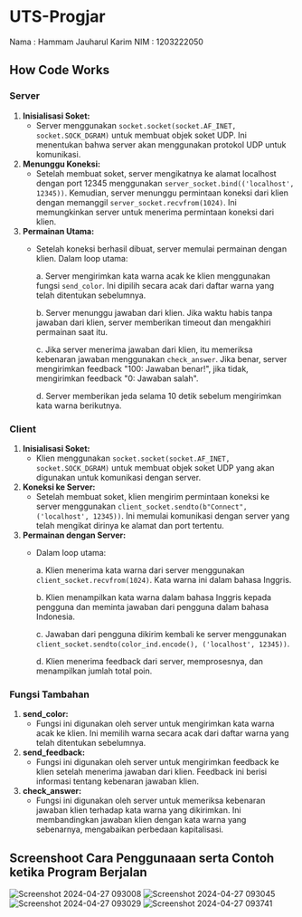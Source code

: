 # UTS-Progjar
Nama : Hammam Jauharul Karim
NIM : 1203222050

## How Code Works

### Server
1. **Inisialisasi Soket:**
    - Server menggunakan `socket.socket(socket.AF_INET, socket.SOCK_DGRAM)` untuk membuat objek soket UDP. Ini menentukan bahwa server akan menggunakan protokol UDP untuk komunikasi.
2. **Menunggu Koneksi:**
    - Setelah membuat soket, server mengikatnya ke alamat localhost dengan port 12345 menggunakan `server_socket.bind(('localhost', 12345))`. Kemudian, server menunggu permintaan koneksi dari klien dengan memanggil `server_socket.recvfrom(1024)`. Ini memungkinkan server untuk menerima permintaan koneksi dari klien.
3. **Permainan Utama:**
    - Setelah koneksi berhasil dibuat, server memulai permainan dengan klien. Dalam loop utama:
      
        a. Server mengirimkan kata warna acak ke klien menggunakan fungsi `send_color`. Ini dipilih secara acak dari daftar warna yang telah ditentukan sebelumnya.
      
        b. Server menunggu jawaban dari klien. Jika waktu habis tanpa jawaban dari klien, server memberikan timeout dan mengakhiri permainan saat itu.
      
        c. Jika server menerima jawaban dari klien, itu memeriksa kebenaran jawaban menggunakan `check_answer`. Jika benar, server mengirimkan feedback "100: Jawaban benar!", jika tidak, mengirimkan feedback "0: Jawaban salah".
      
         d. Server memberikan jeda selama 10 detik sebelum mengirimkan kata warna berikutnya.
### Client
1. **Inisialisasi Soket:**
    - Klien menggunakan `socket.socket(socket.AF_INET, socket.SOCK_DGRAM)` untuk membuat objek soket UDP yang akan digunakan untuk komunikasi dengan server.
2. **Koneksi ke Server:**
    - Setelah membuat soket, klien mengirim permintaan koneksi ke server menggunakan `client_socket.sendto(b"Connect", ('localhost', 12345))`. Ini memulai komunikasi dengan server yang telah mengikat dirinya ke alamat dan port tertentu.
3. **Permainan dengan Server:**
    - Dalam loop utama:
      
        a. Klien menerima kata warna dari server menggunakan `client_socket.recvfrom(1024)`. Kata warna ini dalam bahasa Inggris.
      
        b. Klien menampilkan kata warna dalam bahasa Inggris kepada pengguna dan meminta jawaban dari pengguna dalam bahasa Indonesia.
      
        c. Jawaban dari pengguna dikirim kembali ke server menggunakan `client_socket.sendto(color_ind.encode(), ('localhost', 12345))`.
      
        d. Klien menerima feedback dari server, memprosesnya, dan menampilkan jumlah total poin.

### Fungsi Tambahan
1. **send_color:**
    - Fungsi ini digunakan oleh server untuk mengirimkan kata warna acak ke klien. Ini memilih warna secara acak dari daftar warna yang telah ditentukan sebelumnya.
2. **send_feedback:**
    - Fungsi ini digunakan oleh server untuk mengirimkan feedback ke klien setelah menerima jawaban dari klien. Feedback ini berisi informasi tentang kebenaran jawaban klien.
3. **check_answer:**
    - Fungsi ini digunakan oleh server untuk memeriksa kebenaran jawaban klien terhadap kata warna yang dikirimkan. Ini membandingkan jawaban klien dengan kata warna yang sebenarnya, mengabaikan perbedaan kapitalisasi.


## Screenshoot Cara Penggunaaan serta Contoh ketika Program Berjalan
![Screenshot 2024-04-27 093008](https://github.com/hammamkarim/UTS-Progjar/assets/114963944/49d7606f-5c06-4600-ac25-c8f8d7200ec4)
![Screenshot 2024-04-27 093045](https://github.com/hammamkarim/UTS-Progjar/assets/114963944/6b06103b-7836-4b79-a402-4ef6a32d82ba)
![Screenshot 2024-04-27 093029](https://github.com/hammamkarim/UTS-Progjar/assets/114963944/8e1d930e-f818-4768-a362-0187f904be88)
![Screenshot 2024-04-27 093741](https://github.com/hammamkarim/UTS-Progjar/assets/114963944/555a2254-fc89-4235-803e-79a9d26e9cec)

